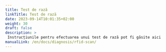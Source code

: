 ```yaml
---
title: Test de rază
linkTitle: Test de rază
date: 2023-09-14T10:01:35+02:00
weight: 30
draft: false
description: >
 Instrucțiunile pentru efectuarea unui test de rază pot fi găsite aici
manualLink: /en/docs/diagnosis/rfid-scan/
---
```


